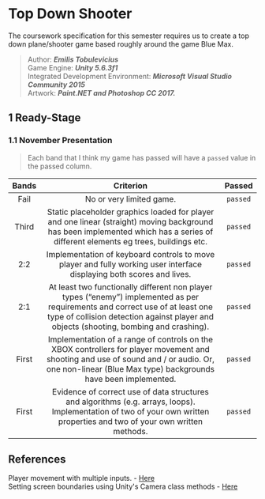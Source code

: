 # Top Down Shooter
The coursework specification for this semester requires us to create a top down plane/shooter game based roughly around the game Blue Max.

> Author: ***Emilis Tobulevicius***  
> Game Engine: ***Unity 5.6.3f1***  
> Integrated Development Environment: ***Microsoft Visual Studio Community 2015***  
> Artwork: ***Paint.NET and Photoshop CC 2017.***

## 1 Ready-Stage
### 1.1 November Presentation
> Each band that I think my game has passed will have a `passed` value in the passed column.

| Bands | Criterion | Passed |
|:-----:|:---------:|:------:|
| Fail | No or very limited game. | `passed` |
| Third| Static placeholder graphics loaded for player and one linear (straight) moving background has been implemented which has a series of different elements eg trees, buildings etc. | `passed` |
| 2:2  | Implementation of keyboard controls to move player and fully working user interface displaying both scores and lives. | `passed` |
| 2:1  | At least two functionally different non player types (“enemy”) implemented as per requirements and correct use of at least one type of collision detection against player and objects (shooting, bombing and crashing). | `passed` |
| First| Implementation of a range of controls on the XBOX controllers for player movement and shooting and use of sound and / or audio. Or, one non-linear (Blue Max type) backgrounds have been implemented. | `passed` |
| First| Evidence of correct use of data structures and algorithms (e.g. arrays, loops). Implementation of two of your own written properties and two of your own written methods. | `passed` |

## References
Player movement with multiple inputs. - [Here](https://unity3d.com/learn/tutorials/topics/multiplayer-networking/creating-player-movement-single-player)  
Setting screen boundaries using Unity's Camera class methods - [Here](http://answers.unity3d.com/answers/705408/view.html)